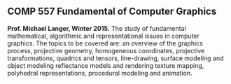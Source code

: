 ## COMP 557 Fundamental of Computer Graphics
**Prof. Michael Langer, Winter 2015.**
The study of fundamental mathematical, algorithmic and representational issues in computer graphics.
The topics to be covered are: an overview of the graphics process, projective geometry, homogeneous
coordinates, projective transformations, quadrics and tensors, line-drawing, surface modeling and object
modeling reflectance models and rendering texture mapping, polyhedral representations, procedural modeling
and animation. 

